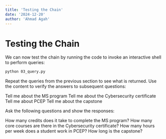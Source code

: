 ```yaml
---
title: 'Testing the Chain'
date: '2024-12-20'
author: 'Ahmad Agah'
---
```


# Testing the Chain

We can now test the chain by running the code to invoke an interactive shell to perform queries:

```bash
python 03_query.py
```

Repeat the queries from the previous section to see what is returned. Use the content to verify the answers to subsequent questions:

Tell me about the MS program
Tell me about the Cybersecurity certificate
Tell me about PCEP
Tell me about the capstone

Ask the following questions and show the responses:

How many credits does it take to complete the MS program?
How many core courses are there in the Cybersecurity certificate?
How many hours per week does a student work in PCEP?
How long is the capstone?

